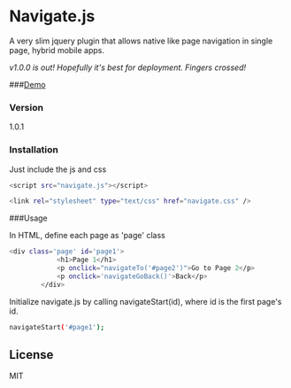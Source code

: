 # Navigate.js
A very slim jquery plugin that allows native like page navigation in single page, hybrid mobile apps.

*v1.0.0 is out! Hopefully it's best for deployment. Fingers crossed!*

###[Demo]

### Version
1.0.1

### Installation

Just include the js and css

```sh
<script src="navigate.js"></script>
```
```sh
<link rel="stylesheet" type="text/css" href="navigate.css" />
```

###Usage

In HTML, define each page as 'page' class

```sh
<div class='page' id='page1'>
            <h1>Page 1</h1>
            <p onclick="navigateTo('#page2')">Go to Page 2</p>
            <p onclick='navigateGoBack()'>Back</p>
        </div>
```        

Initialize navigate.js by calling navigateStart(id), where id is the first page's id.

```sh
navigateStart('#page1');
```

License
----

MIT


[//]: #

[Demo]: <http://logicgiant.com/demos/navigatejs-demo/>
